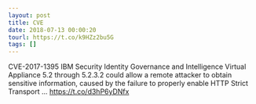 ```yaml
---
layout: post
title: CVE
date: 2018-07-13 00:00:20
tourl: https://t.co/k9HZz2bu5G
tags: []
---
```

CVE-2017-1395 IBM Security Identity Governance and Intelligence Virtual Appliance 5.2 through 5.2.3.2 could allow a remote attacker to obtain sensitive information, caused by the failure to properly enable HTTP Strict Transport ... https://t.co/d3hP6yDNfx